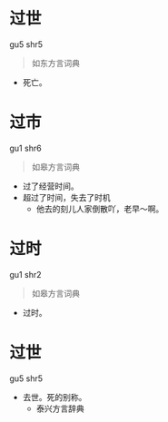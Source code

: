 # 过世
gu5 shr5
> 如东方言词典
- 死亡。

# 过市
gu1 shr6
> 如皋方言词典
- 过了经营时间。
- 超过了时间，失去了时机
  - 他去的刻儿人家倒散吖，老早～啊。

# 过时
gu1 shr2
> 如皋方言词典
- 过时。

# 过世
gu5 shr5
+ 去世。死的别称。
  * 泰兴方言辞典
